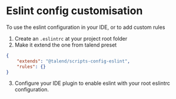 # Eslint config customisation

To use the eslint configuration in your IDE, or to add custom rules

1. Create an `.eslintrc` at your project root folder
2. Make it extend the one from talend preset

```json
{
	"extends": "@talend/scripts-config-eslint",
	"rules": {}
}
```

3. Configure your IDE plugin to enable eslint with your root eslintrc configuration.
